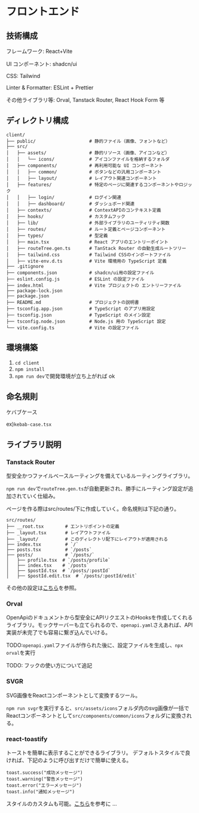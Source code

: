 # フロントエンド

## 技術構成

フレームワーク: React+Vite

UI コンポーネント: shadcn/ui

CSS: Tailwind

Linter & Formatter: ESLint + Prettier

その他ライブラリ等: Orval, Tanstack Router, React Hook Form 等

## ディレクトリ構成

```
client/
├── public/                    # 静的ファイル（画像、フォントなど）
├── src/
│   ├── assets/                # 静的リソース（画像、アイコンなど）
│   │   └── icons/             # アイコンファイルを格納するフォルダ
│   ├── components/            # 再利用可能な UI コンポーネント
│   │   ├── common/            # ボタンなどの汎用コンポーネント
│   │   ├── layout/            # レイアウト関連コンポーネント
│   ├── features/              # 特定のページに関連するコンポーネントやロジック
│   │   ├── login/             # ログイン関連
│   │   ├── dashboard/         # ダッシュボード関連
│   ├── contexts/              # ContextAPIのコンテキスト定義
│   ├── hooks/                 # カスタムフック
│   ├── lib/                   # 外部ライブラリのユーティリティ関数
│   ├── routes/                # ルート定義とページコンポーネント
│   ├── types/                 # 型定義
│   ├── main.tsx               # React アプリのエントリーポイント
│   ├── routeTree.gen.ts       # TanStack Router の自動生成ルートツリー
│   ├── tailwind.css           # Tailwind CSSのインポートファイル
│   ├── vite-env.d.ts          # Vite 環境用の TypeScript 定義
├── .gitignore
├── components.json            # shadcn/ui用の設定ファイル
├── eslint.config.js           # ESLint の設定ファイル
├── index.html                 # Vite プロジェクトの エントリーファイル
├── package-lock.json
├── package.json
├── README.md                  # プロジェクトの説明書
├── tsconfig.app.json          # TypeScript のアプリ用設定
├── tsconfig.json              # TypeScript のメイン設定
├── tsconfig.node.json         # Node.js 用の TypeScript 設定
└── vite.config.ts             # Vite の設定ファイル
```

## 環境構築

1. `cd client`
2. `npm install`
3. `npm run dev`で開発環境が立ち上がれば ok

## 命名規則

ケバブケース

ex)`kebab-case.tsx`

## ライブラリ説明

### Tanstack Router

型安全かつファイルベースルーティングを備えているルーティングライブラリ。

`npm run dev`で`routeTree.gen.ts`が自動更新され、勝手にルーティング設定が追加されていく仕組み。

ページを作る際はsrc/routes/下に作成していく。命名規則は下記の通り。

```
src/routes/
├── __root.tsx        # エントリポイントの定義
├── _layout.tsx       # レイアウトファイル
├── _layout/          # このディレクトリ配下にレイアウトが適用される
├── index.tsx         # `/`
├── posts.tsx         # `/posts`
├── posts/            # `/posts/`
│   ├── profile.tsx  # `/posts/profile`
│   ├── index.tsx    # `/posts`
│   ├── $postId.tsx  # `/posts/:postId`
│   ├── $postId.edit.tsx  # `/posts/:postId/edit`
```

その他の設定は[こちら](https://zenn.dev/calloc134/articles/6680b272a2c2c5#%E3%82%B3%E3%83%B3%E3%83%9D%E3%83%BC%E3%83%8D%E3%83%B3%E3%83%88%E3%81%AE%E6%8C%87%E5%AE%9A)を参照。

### Orval

OpenApiのドキュメントから型安全にAPIリクエストのHooksを作成してくれるライブラリ。モックサーバーも立てられるので、`openapi.yaml`さえあれば、API実装が未完了でも容易に繋ぎ込んでいける。

TODO:`openapi.yaml`ファイルが作られた後に、設定ファイルを生成し、`npx orval`を実行

TODO: フックの使い方について追記

### SVGR

SVG画像をReactコンポーネントとして変換するツール。

`npm run svgr`を実行すると、`src/assets/icons`フォルダ内のsvg画像が一括でReactコンポーネントとして`src/components/common/icons`フォルダに変換される。

### react-toastify

トーストを簡単に表示することができるライブラリ。
デフォルトスタイルで良ければ、下記のように呼び出すだけで簡単に使える。

```
toast.success("成功メッセージ")
toast.warning("警告メッセージ")
toast.error("エラーメッセージ")
toast.info("通知メッセージ")
```

スタイルのカスタムも可能。[こちら](https://saunabouya.com/2022/11/16/react-toastify/#i-2)を参考に
...
